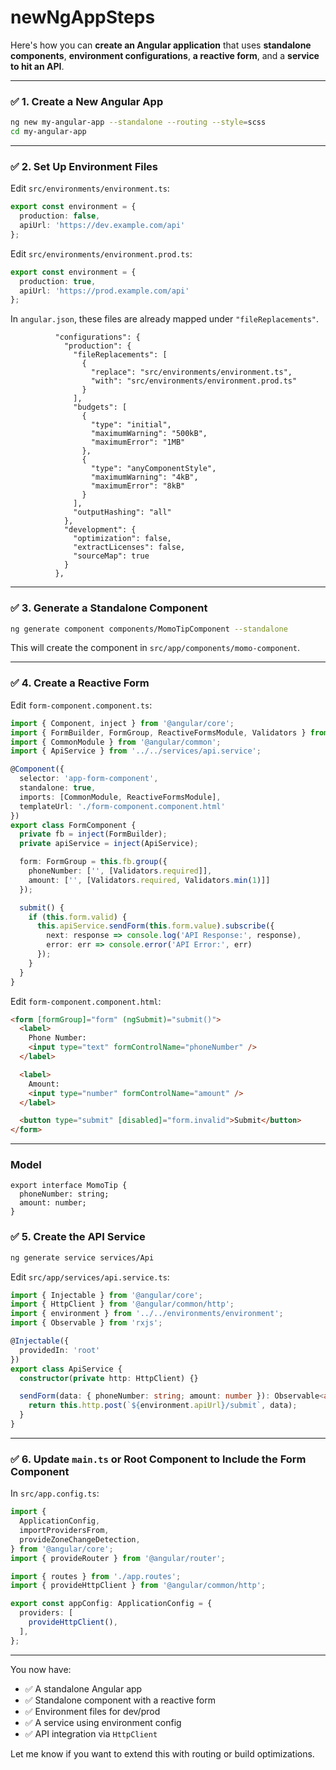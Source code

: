 # newNgAppSteps

Here's how you can **create an Angular application** that uses **standalone components**, **environment configurations**, **a reactive form**, and a **service to hit an API**.

---

### ✅ 1. Create a New Angular App

```bash
ng new my-angular-app --standalone --routing --style=scss
cd my-angular-app
```

---

### ✅ 2. Set Up Environment Files

Edit `src/environments/environment.ts`:

```ts
export const environment = {
  production: false,
  apiUrl: 'https://dev.example.com/api'
};
```

Edit `src/environments/environment.prod.ts`:

```ts
export const environment = {
  production: true,
  apiUrl: 'https://prod.example.com/api'
};
```

In `angular.json`, these files are already mapped under `"fileReplacements"`.

```
          "configurations": {
            "production": {
              "fileReplacements": [
                {
                  "replace": "src/environments/environment.ts",
                  "with": "src/environments/environment.prod.ts"
                }
              ],
              "budgets": [
                {
                  "type": "initial",
                  "maximumWarning": "500kB",
                  "maximumError": "1MB"
                },
                {
                  "type": "anyComponentStyle",
                  "maximumWarning": "4kB",
                  "maximumError": "8kB"
                }
              ],
              "outputHashing": "all"
            },
            "development": {
              "optimization": false,
              "extractLicenses": false,
              "sourceMap": true
            }
          },
```

---


### ✅ 3. Generate a Standalone Component

```bash
ng generate component components/MomoTipComponent --standalone
```

This will create the component in `src/app/components/momo-component`.

---

### ✅ 4. Create a Reactive Form

Edit `form-component.component.ts`:

```ts
import { Component, inject } from '@angular/core';
import { FormBuilder, FormGroup, ReactiveFormsModule, Validators } from '@angular/forms';
import { CommonModule } from '@angular/common';
import { ApiService } from '../../services/api.service';

@Component({
  selector: 'app-form-component',
  standalone: true,
  imports: [CommonModule, ReactiveFormsModule],
  templateUrl: './form-component.component.html'
})
export class FormComponent {
  private fb = inject(FormBuilder);
  private apiService = inject(ApiService);

  form: FormGroup = this.fb.group({
    phoneNumber: ['', [Validators.required]],
    amount: ['', [Validators.required, Validators.min(1)]]
  });

  submit() {
    if (this.form.valid) {
      this.apiService.sendForm(this.form.value).subscribe({
        next: response => console.log('API Response:', response),
        error: err => console.error('API Error:', err)
      });
    }
  }
}
```

Edit `form-component.component.html`:

```html
<form [formGroup]="form" (ngSubmit)="submit()">
  <label>
    Phone Number:
    <input type="text" formControlName="phoneNumber" />
  </label>

  <label>
    Amount:
    <input type="number" formControlName="amount" />
  </label>

  <button type="submit" [disabled]="form.invalid">Submit</button>
</form>
```

---

### Model

```
export interface MomoTip {
  phoneNumber: string;
  amount: number;
}

```

### ✅ 5. Create the API Service

```bash
ng generate service services/Api
```

Edit `src/app/services/api.service.ts`:

```ts
import { Injectable } from '@angular/core';
import { HttpClient } from '@angular/common/http';
import { environment } from '../../environments/environment';
import { Observable } from 'rxjs';

@Injectable({
  providedIn: 'root'
})
export class ApiService {
  constructor(private http: HttpClient) {}

  sendForm(data: { phoneNumber: string; amount: number }): Observable<any> {
    return this.http.post(`${environment.apiUrl}/submit`, data);
  }
}
```

---

### ✅ 6. Update `main.ts` or Root Component to Include the Form Component

In `src/app.config.ts`:

```ts
import {
  ApplicationConfig,
  importProvidersFrom,
  provideZoneChangeDetection,
} from '@angular/core';
import { provideRouter } from '@angular/router';

import { routes } from './app.routes';
import { provideHttpClient } from '@angular/common/http';

export const appConfig: ApplicationConfig = {
  providers: [
    provideHttpClient(),
  ],
};
```

---

You now have:

* ✅ A standalone Angular app
* ✅ Standalone component with a reactive form
* ✅ Environment files for dev/prod
* ✅ A service using environment config
* ✅ API integration via `HttpClient`

Let me know if you want to extend this with routing or build optimizations.
